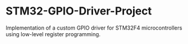 # STM32-GPIO-Driver-Project
Implementation of a custom GPIO driver for STM32F4 microcontrollers using low-level register programming.
